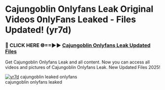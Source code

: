 # Cajungoblin Onlyfans Leak Original Videos 0nlyFans Leaked - Files Updated! (yr7d)

<h3>🔴 CLICK HERE 🌐==►► <a href="https://tinyurl.com/2jnfzry5" rel="nofollow">Cajungoblin Onlyfans Leak Updated Files</a></h3>

Get Cajungoblin Onlyfans Leak and all content. Now you can access all videos and pictures of Cajungoblin Onlyfans Leak. New Updated Files 2025!

[![yr7d](https://i.imgur.com/GyGTBgg.gif)](https://tinyurl.com/2jnfzry5)
cajungoblin leaked onlyfans<br>
cajungoblin onlyfans leaked